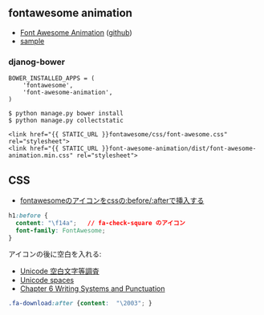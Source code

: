 ## fontawesome animation

- [Font Awesome Animation](https://l-lin.github.io/font-awesome-animation/) ([github](https://github.com/l-lin/font-awesome-animation))
- [sample](https://l-lin.github.io/font-awesome-animation/demo/partials/usage.html)

### djanog-bower

~~~
BOWER_INSTALLED_APPS = (                                                            
    'fontawesome',                                                                  
    'font-awesome-animation',                                                       
)  
~~~
~~~
$ python manage.py bower install
$ python manage.py collectstatic
~~~

~~~
<link href="{{ STATIC_URL }}fontawesome/css/font-awesome.css" rel="stylesheet">
<link href="{{ STATIC_URL }}font-awesome-animation/dist/font-awesome-animation.min.css" rel="stylesheet">
~~~

## CSS

- [fontawesomeのアイコンをcssの:before/:afterで挿入する](http://qiita.com/ttskch/items/741a272794cff9e72e27)

~~~css
h1:before {
  content: "\f14a";   // fa-check-square のアイコン
  font-family: FontAwesome;
}
~~~

アイコンの後に空白を入れる:
- [Unicode 空白文字等調査](http://d.hatena.ne.jp/s_hiiragi/20110111/1294755929)
- [Unicode spaces](https://www.cs.tut.fi/~jkorpela/chars/spaces.html)
- [Chapter 6 Writing Systems and Punctuation](http://www.unicode.org/versions/Unicode9.0.0/ch06.pdf)

~~~css
.fa-download:after {content:  "\2003"; }
~~~
